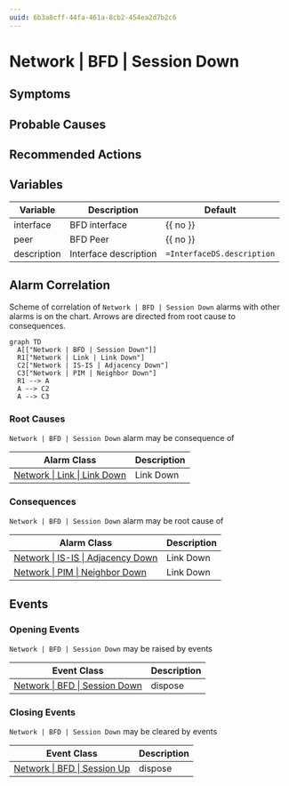 ```yaml
---
uuid: 6b3a8cff-44fa-461a-8cb2-454ea2d7b2c6
---
```

# Network | BFD | Session Down

## Symptoms

## Probable Causes

## Recommended Actions

## Variables

Variable | Description | Default
--- | --- | ---
interface | BFD interface | {{ no }}
peer | BFD Peer | {{ no }}
description | Interface description | `=InterfaceDS.description`

## Alarm Correlation

Scheme of correlation of `Network | BFD | Session Down` alarms with other alarms is on the chart. 
Arrows are directed from root cause to consequences.

```mermaid
graph TD
  A[["Network | BFD | Session Down"]]
  R1["Network | Link | Link Down"]
  C2["Network | IS-IS | Adjacency Down"]
  C3["Network | PIM | Neighbor Down"]
  R1 --> A
  A --> C2
  A --> C3
```

### Root Causes
`Network | BFD | Session Down` alarm may be consequence of

Alarm Class | Description
--- | ---
[Network \| Link \| Link Down](../link/link-down.md) | Link Down

### Consequences
`Network | BFD | Session Down` alarm may be root cause of

Alarm Class | Description
--- | ---
[Network \| IS-IS \| Adjacency Down](../is-is/adjacency-down.md) | Link Down
[Network \| PIM \| Neighbor Down](../pim/neighbor-down.md) | Link Down

## Events

### Opening Events
`Network | BFD | Session Down` may be raised by events

Event Class | Description
--- | ---
[Network \| BFD \| Session Down](../../../event-classes/network/bfd/session-down.md) | dispose

### Closing Events
`Network | BFD | Session Down` may be cleared by events

Event Class | Description
--- | ---
[Network \| BFD \| Session Up](../../../event-classes/network/bfd/session-up.md) | dispose
